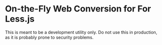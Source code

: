On-the-Fly Web Conversion for For Less.js
=========================================

This is meant to be a development utility only. Do not use this
in production, as it is probably prone to security problems.

